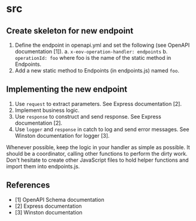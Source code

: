 # src

## Create skeleton for new endpoint

1. Define the endpoint in openapi.yml and set the following (see OpenAPI
  documentation [1]).
  a. `x-eov-operation-handler: endpoints`
  b. `operationId: foo` where foo is the name of the static method in Endpoints.
2. Add a new static method to Endpoints (in endpoints.js) named `foo`.

## Implementing the new endpoint

1. Use `request` to extract parameters. See Express documentation [2].
2. Implement business logic.
3. Use `response` to construct and send response. See Express documentation [2].
4. Use `logger` and `response` in catch to log and send error messages.
   See Winston documentation for logger [3].

Whenever possible, keep the logic in your handler as simple as possible.
It should be a coordinator, calling other functions to perform the dirty work.
Don't hesitate to create other JavaScript files to hold helper functions and
import them into endpoints.js.

## References

- [1] OpenAPI Schema documentation
- [2] Express documentation
- [3] Winston documentation
